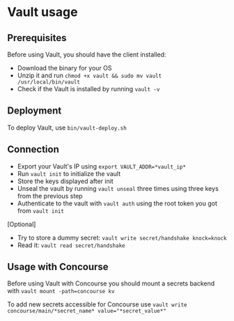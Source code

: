 # Vault usage

## Prerequisites

Before using Vault, you should have the client installed:

- Download the binary for your OS
- Unzip it and run `chmod +x vault && sudo mv vault /usr/local/bin/vault`
- Check if the Vault is installed by running `vault -v`

## Deployment

To deploy Vault, use `bin/vault-deploy.sh`

## Connection

- Export your Vault's IP using `export VAULT_ADDR=*vault_ip*`
- Run `vault init` to initialize the vault
- Store the keys displayed after init
- Unseal the vault by running `vault unseal` three times using three keys from the previous step
- Authenticate to the vault with `vault auth` using the root token you got from `vault init`

[Optional]
- Try to store a dummy secret: `vault write secret/handshake knock=knock`
- Read it: `vault read secret/handshake`

## Usage with Concourse

Before using Vault with Concourse you should mount a secrets backend with `vault mount -path=concourse kv`

To add new secrets accessible for Concourse use `vault write concourse/main/*secret_name* value="*secret_value*"`
